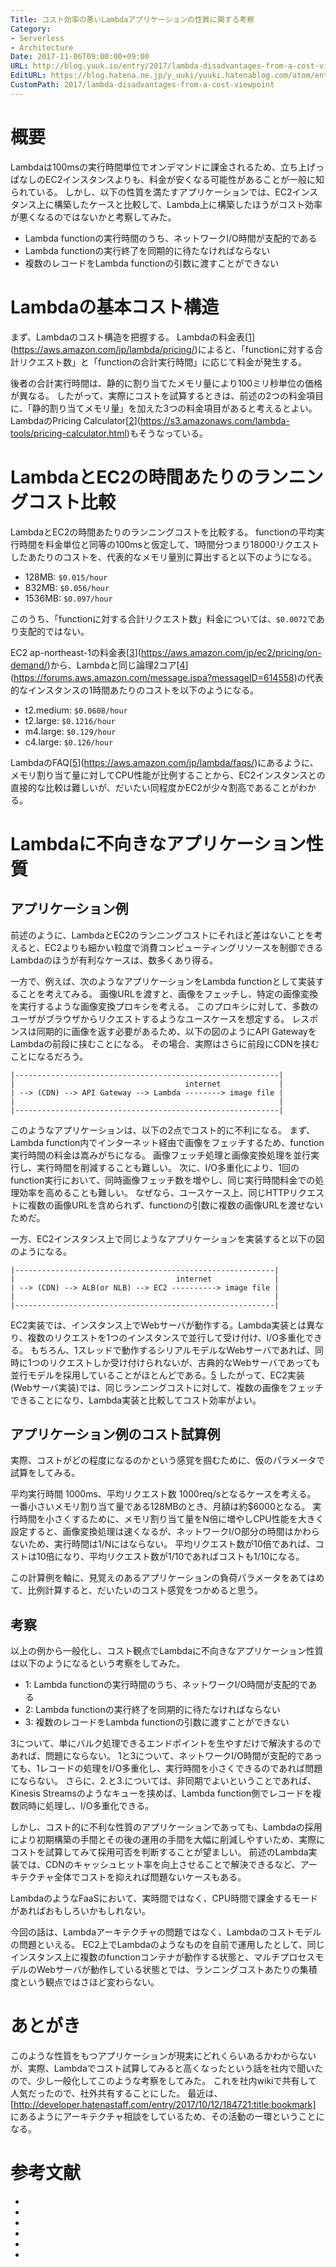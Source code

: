 ```yaml
---
Title: コスト効率の悪いLambdaアプリケーションの性質に関する考察
Category:
- Serverless
- Architecture
Date: 2017-11-06T09:00:00+09:00
URL: http://blog.yuuk.io/entry/2017/lambda-disadvantages-from-a-cost-viewpoint
EditURL: https://blog.hatena.ne.jp/y_uuki/yuuki.hatenablog.com/atom/entry/8599973812314866174
CustomPath: 2017/lambda-disadvantages-from-a-cost-viewpoint
---
```


# 概要

Lambdaは100msの実行時間単位でオンデマンドに課金されるため、立ち上げっぱなしのEC2インスタンスよりも、料金が安くなる可能性があることが一般に知られている。
しかし、以下の性質を満たすアプリケーションでは、EC2インスタンス上に構築したケースと比較して、Lambda上に構築したほうがコスト効率が悪くなるのではないかと考察してみた。

- Lambda functionの実行時間のうち、ネットワークI/O時間が支配的である
- Lambda functionの実行終了を同期的に待たなければならない
- 複数のレコードをLambda functionの引数に渡すことができない

# Lambdaの基本コスト構造

まず、Lambdaのコスト構造を把握する。
Lambdaの料金表[[1]](https://aws.amazon.com/jp/lambda/pricing/)によると、「functionに対する合計リクエスト数」と「functionの合計実行時間」に応じて料金が発生する。

後者の合計実行時間は、静的に割り当てたメモリ量により100ミリ秒単位の価格が異なる。
したがって、実際にコストを試算するときは、前述の2つの料金項目に、「静的割り当てメモリ量」を加えた3つの料金項目があると考えるとよい。
LambdaのPricing Calculator[[2]](https://s3.amazonaws.com/lambda-tools/pricing-calculator.html)もそうなっている。

# LambdaとEC2の時間あたりのランニングコスト比較

LambdaとEC2の時間あたりのランニングコストを比較する。
functionの平均実行時間を料金単位と同等の100msと仮定して、1時間分つまり18000リクエストしたあたりのコストを、代表的なメモリ量別に算出すると以下のようになる。

- 128MB: `$0.015/hour`
- 832MB: `$0.056/hour`
- 1536MB: `$0.097/hour`

このうち、「functionに対する合計リクエスト数」料金については、`$0.0072`であり支配的ではない。

EC2 ap-northeast-1の料金表[[3]](https://aws.amazon.com/jp/ec2/pricing/on-demand/)から、Lambdaと同じ論理2コア[[4]](https://forums.aws.amazon.com/message.jspa?messageID=614558)の代表的なインスタンスの1時間あたりのコストを以下のようになる。

- t2.medium: `$0.0608/hour`
- t2.large: `$0.1216/hour`
- m4.large: `$0.129/hour`
- c4.large: `$0.126/hour`

LambdaのFAQ[[5]](https://aws.amazon.com/jp/lambda/faqs/)にあるように、メモリ割り当て量に対してCPU性能が比例することから、EC2インスタンスとの直接的な比較は難しいが、だいたい同程度かEC2が少々割高であることがわかる。

# Lambdaに不向きなアプリケーション性質

## アプリケーション例

前述のように、LambdaとEC2のランニングコストにそれほど差はないことを考えると、EC2よりも細かい粒度で消費コンピューティングリソースを制御できるLambdaのほうが有利なケースは、数多くあり得る。

一方で、例えば、次のようなアプリケーションをLambda functionとして実装することを考えてみる。
画像URLを渡すと、画像をフェッチし、特定の画像変換を実行するような画像変換プロキシを考える。
このプロキシに対して、多数のユーザがブラウザからリクエストするようなユースケースを想定する。
レスポンスは同期的に画像を返す必要があるため、以下の図のようにAPI GatewayをLambdaの前段に挟むことになる。
その場合、実際はさらに前段にCDNを挟むことになるだろう。

```
|-----------------------------------------------------------|
|                                      internet             |
| --> (CDN) --> API Gateway --> Lambda --------> image file |
|                                                           |
|-----------------------------------------------------------|
```

このようなアプリケーションは、以下の2点でコスト的に不利になる。
まず、Lambda function内でインターネット経由で画像をフェッチするため、function実行時間の料金は嵩みがちになる。
画像フェッチ処理と画像変換処理を並行実行し、実行時間を削減することも難しい。
次に、I/O多重化により、1回のfunction実行において、同時画像フェッチ数を増やし、同じ実行時間料金での処理効率を高めることも難しい。
なぜなら、ユースケース上、同じHTTPリクエストに複数の画像URLを含められず、functionの引数に複数の画像URLを渡せないためだ。

一方、EC2インスタンス上で同じようなアプリケーションを実装すると以下の図のようになる。

```
|----------------------------------------------------------|
|                                    internet              |
| --> (CDN) --> ALB(or NLB) --> EC2 ----------> image file |
|                                                          |
|----------------------------------------------------------|
```

EC2実装では、インスタンス上でWebサーバが動作する。Lambda実装とは異なり、複数のリクエストを1つのインスタンスで並行して受け付け、I/O多重化できる。
もちろん、1スレッドで動作するシリアルモデルなWebサーバであれば、同時に1つのリクエストしか受け付けられないが、古典的なWebサーバであっても並行モデルを採用していることがほとんどである。[5](http://blog.yuuk.io/entry/2015-webserver-architecture)
したがって、EC2実装(Webサーバ実装)では、同じランニングコストに対して、複数の画像をフェッチできることになり、Lambda実装と比較してコスト効率がよい。

## アプリケーション例のコスト試算例

実際、コストがどの程度になるのかという感覚を掴むために、仮のパラメータで試算をしてみる。

平均実行時間 1000ms、平均リクエスト数 1000req/sとなるケースを考える。
一番小さいメモリ割り当て量である128MBのとき、月額は約$6000となる。
実行時間を小さくするために、メモリ割り当て量をN倍に増やしCPU性能を大きく設定すると、画像変換処理は速くなるが、ネットワークI/O部分の時間はかわらないため、実行時間は1/Nにはならない。
平均リクエスト数が10倍であれば、コストは10倍になり、平均リクエスト数が1/10であればコストも1/10になる。

この計算例を軸に、見覚えのあるアプリケーションの負荷パラメータをあてはめて、比例計算すると、だいたいのコスト感覚をつかめると思う。

## 考察

以上の例から一般化し、コスト観点でLambdaに不向きなアプリケーション性質は以下のようになるという考察をしてみた。

- 1: Lambda functionの実行時間のうち、ネットワークI/O時間が支配的である
- 2: Lambda functionの実行終了を同期的に待たなければならない
- 3: 複数のレコードをLambda functionの引数に渡すことができない

3について、単にバルク処理できるエンドポイントを生やすだけで解決するのであれば、問題にならない。
1と3について、ネットワークI/O時間が支配的であっても、1レコードの処理をI/O多重化し、実行時間を小さくできるのであれば問題にならない。
さらに、2.と3.については、非同期でよいということであれば、Kinesis Streamsのようなキューを挟めば、Lambda function側でレコードを複数同時に処理し、I/O多重化できる。

しかし、コスト的に不利な性質のアプリケーションであっても、Lambdaの採用により初期構築の手間とその後の運用の手間を大幅に削減しやすいため、実際にコストを試算してみて採用可否を判断することが望ましい。
前述のLambda実装では、CDNのキャッシュヒット率を向上させることで解決できるなど、アーキテクチャ全体でコストを抑えれば問題ないケースもある。

LambdaのようなFaaSにおいて、実時間ではなく、CPU時間で課金するモードがあればおもしろいかもしれない。

今回の話は、Lambdaアーキテクチャの問題ではなく、Lambdaのコストモデルの問題といえる。
EC2上でLambdaのようなものを自前で運用したとして、同じインスタンス上に複数のfunctionコンテナが動作する状態と、マルチプロセスモデルのWebサーバが動作している状態とでは、ランニングコストあたりの集積度という観点ではさほど変わらない。

# あとがき

このような性質をもつアプリケーションが現実にどれくらいあるかわからないが、実際、Lambdaでコスト試算してみると高くなったという話を社内で聞いたので、少し一般化してこのような考察をしてみた。
これを社内wikiで共有して人気だったので、社外共有することにした。
最近は、[http://developer.hatenastaff.com/entry/2017/10/12/184721:title:bookmark] にあるようにアーキテクチャ相談をしているため、その活動の一環ということになる。


# 参考文献

- [1]: [https://aws.amazon.com/jp/lambda/pricing/:title]
- [2]: [https://s3.amazonaws.com/lambda-tools/pricing-calculator.html:title]
- [3]: [https://aws.amazon.com/jp/ec2/pricing/on-demand/:title]
- [4]: [https://forums.aws.amazon.com/message.jspa?messageID=614558:title]
- [5]: [https://aws.amazon.com/jp/lambda/faqs/:title]
- [6]: [http://blog.yuuk.io/entry/2015-webserver-architecture:title]

